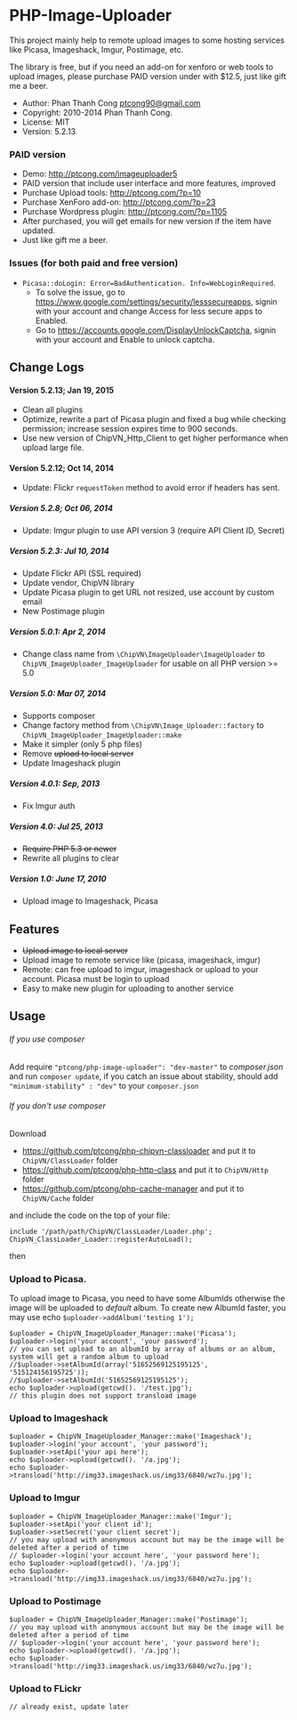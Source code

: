 # PHP-Image-Uploader
This project mainly help to remote upload images to some hosting services like Picasa, Imageshack, Imgur, Postimage, etc.

The library is free, but if you need an add-on for xenforo or web tools to upload images, please purchase PAID version under with $12.5, just like gift me a beer.

* Author:     Phan Thanh Cong <ptcong90@gmail.com>
* Copyright:  2010-2014 Phan Thanh Cong.
* License:    MIT
* Version:    5.2.13

### PAID version
* Demo: http://ptcong.com/imageuploader5
* PAID version that include user interface and more features, improved
* Purchase Upload tools: http://ptcong.com/?p=10
* Purchase XenForo add-on: http://ptcong.com/?p=23
* Purchase Wordpress plugin: http://ptcong.com/?p=1105
* After purchased, you will get emails for new version if the item have updated.
* Just like gift me a beer.


### Issues (for both paid and free version)
* `Picasa::doLogin: Error=BadAuthentication. Info=WebLoginRequired`.
    * To solve the issue, go to https://www.google.com/settings/security/lesssecureapps, signin with your account and change Access for less secure apps to Enabled.
    * Go to https://accounts.google.com/DisplayUnlockCaptcha, signin with your account and Enable to unlock captcha.

## Change Logs

#### Version 5.2.13; Jan 19, 2015
* Clean all plugins
* Optimize, rewrite a part of Picasa plugin and fixed a bug while checking permission; increase session expires time to 900 seconds.
* Use new version of ChipVN_Http_Client to get higher performance when upload large file.

#### Version 5.2.12; Oct 14, 2014
* Update: Flickr `requestToken` method to avoid error if headers has sent.

##### Version 5.2.8; Oct 06, 2014
* Update: Imgur plugin to use API version 3 (require API Client ID, Secret)

##### Version 5.2.3: Jul 10, 2014
* Update Flickr API (SSL required)
* Update vendor, ChipVN library
* Update Picasa plugin to get URL not resized, use account by custom email
* New Postimage plugin

##### Version 5.0.1: Apr 2, 2014
* Change class name from `\ChipVN\ImageUploader\ImageUploader` to `ChipVN_ImageUploader_ImageUploader` for usable on all PHP version >= 5.0

##### Version 5.0: Mar 07, 2014
* Supports composer
* Change factory method from `\ChipVN\Image_Uploader::factory` to `ChipVN_ImageUploader_ImageUploader::make`
* Make it simpler (only 5 php files)
* Remove ~~upload to local server~~
* Update Imageshack plugin

##### Version 4.0.1: Sep, 2013
* Fix Imgur auth

##### Version 4.0: Jul 25, 2013
* ~~Require PHP 5.3 or newer~~
* Rewrite all plugins to clear

##### Version 1.0: June 17, 2010
* Upload image to Imageshack, Picasa

## Features
* ~~Upload image to local server~~
* Upload image to remote service like (picasa, imageshack, imgur)
* Remote: can free upload to imgur, imageshack or upload to your account. Picasa must be login to upload
* Easy to make new plugin for uploading to another service

## Usage
###### If you use composer
Add require `"ptcong/php-image-uploader": "dev-master"` to _composer.json_ and run `composer update`, if you catch an issue about stability, should add `"minimum-stability" : "dev"` to your `composer.json`

###### If you don't use composer
Download
- https://github.com/ptcong/php-chipvn-classloader and put it to `ChipVN/ClassLoader` folder
- https://github.com/ptcong/php-http-class and put it to `ChipVN/Http` folder
- https://github.com/ptcong/php-cache-manager and put it to `ChipVN/Cache` folder

and include the code on the top of your file:

    include '/path/path/ChipVN/ClassLoader/Loader.php';
    ChipVN_ClassLoader_Loader::registerAutoLoad();

then
### Upload to Picasa.
To upload image to Picasa, you need to have some AlbumIds otherwise the image will be uploaded to _default_ album.
To create new AlbumId faster, you may use echo `$uploader->addAlbum('testing 1');`

    $uploader = ChipVN_ImageUploader_Manager::make('Picasa');
    $uploader->login('your account', 'your password');
    // you can set upload to an albumId by array of albums or an album, system will get a random album to upload
    //$uploader->setAlbumId(array('51652569125195125', '515124156195725'));
    //$uploader->setAlbumId('51652569125195125');
    echo $uploader->upload(getcwd(). '/test.jpg');
    // this plugin does not support transload image

### Upload to Imageshack

    $uploader = ChipVN_ImageUploader_Manager::make('Imageshack');
    $uploader->login('your account', 'your password');
    $uploader->setApi('your api here');
    echo $uploader->upload(getcwd(). '/a.jpg');
    echo $uploader->transload('http://img33.imageshack.us/img33/6840/wz7u.jpg');

### Upload to Imgur

    $uploader = ChipVN_ImageUploader_Manager::make('Imgur');
    $uploader->setApi('your client id');
    $uploader->setSecret('your client secret');
    // you may upload with anonymous account but may be the image will be deleted after a period of time
    // $uploader->login('your account here', 'your password here');
    echo $uploader->upload(getcwd(). '/a.jpg');
    echo $uploader->transload('http://img33.imageshack.us/img33/6840/wz7u.jpg');

### Upload to Postimage

    $uploader = ChipVN_ImageUploader_Manager::make('Postimage');
    // you may upload with anonymous account but may be the image will be deleted after a period of time
    // $uploader->login('your account here', 'your password here');
    echo $uploader->upload(getcwd(). '/a.jpg');
    echo $uploader->transload('http://img33.imageshack.us/img33/6840/wz7u.jpg');

### Upload to FLickr

    // already exist, update later

